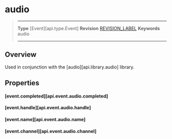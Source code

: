 
# audio

> --------------------- ------------------------------------------------------------------------------------------
> __Type__              [Event][api.type.Event]
> __Revision__          [REVISION_LABEL](REVISION_URL)
> __Keywords__          audio
> --------------------- ------------------------------------------------------------------------------------------

## Overview

Used in conjunction with the [audio][api.library.audio] library.


## Properties

#### [event.completed][api.event.audio.completed]

#### [event.handle][api.event.audio.handle]

#### [event.name][api.event.audio.name]

#### [event.channel][api.event.audio.channel]

